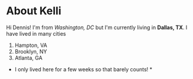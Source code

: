 # About Kelli
Hi Dennis! I'm from *Washington, DC* but I'm currently living in **Dallas, TX**.
I have lived in many cities
1. Hampton, VA
2. Brooklyn, NY
3. Atlanta, GA
  * I only lived here for a few weeks so that barely counts! *
